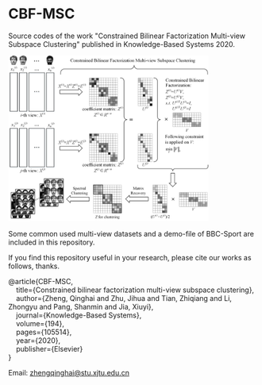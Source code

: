 # CBF-MSC
Source codes of the work "Constrained Bilinear Factorization Multi-view Subspace Clustering" published in Knowledge-Based Systems 2020.

<img src="./CBF-MSC_Framework.png" width="80%">

Some common used multi-view datasets and a demo-file of BBC-Sport are included in this repository.

If you find this repository useful in your research, please cite our works as follows, thanks.

@article\{CBF-MSC,<br/>
      &nbsp;&nbsp;&nbsp;&nbsp;title=\{Constrained bilinear factorization multi-view subspace clustering\},<br/>
      &nbsp;&nbsp;&nbsp;&nbsp;author=\{Zheng, Qinghai and Zhu, Jihua and Tian, Zhiqiang and Li, Zhongyu and Pang, Shanmin and Jia, Xiuyi\},<br/>
      &nbsp;&nbsp;&nbsp;&nbsp;journal=\{Knowledge-Based Systems\},<br/>
      &nbsp;&nbsp;&nbsp;&nbsp;volume=\{194\},<br/>
      &nbsp;&nbsp;&nbsp;&nbsp;pages=\{105514\},<br/>
      &nbsp;&nbsp;&nbsp;&nbsp;year=\{2020\},<br/>
      &nbsp;&nbsp;&nbsp;&nbsp;publisher=\{Elsevier\}<br/>
\}<br/>

Email: zhengqinghai@stu.xjtu.edu.cn


